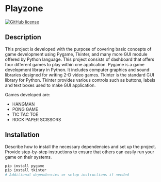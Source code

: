# Playzone

[![GitHub license](https://img.shields.io/github/license/YourUsername/YourRepoName)](https://github.com/YourUsername/YourRepoName/blob/main/LICENSE)

## Description

This project is developed with the purpose of covering basic concepts of game development using Pygame, Tkinter, and many more GUI module offered by Python language. This project consists of dashboard that offers four different games to play within one application. Pygame is a game development library in Python. It includes computer graphics and
sound libraries designed for writing 2-D video games. Tkinter is the standard GUI library for Python. Tkinter provides various controls such as buttons, labels and text boxes used to make GUI application.

Games developed are:
- HANGMAN
- PONG GAME
- TIC TAC TOE
- ROCK PAPER SCISSORS


## Installation

Describe how to install the necessary dependencies and set up the project. Provide step-by-step instructions to ensure that others can easily run your game on their systems.

```bash
pip install pygame
pip install tkinter
# Additional dependencies or setup instructions if needed
